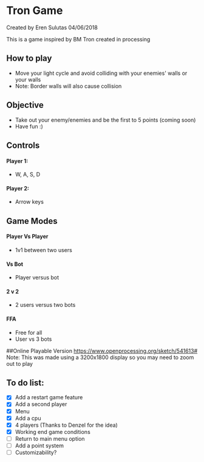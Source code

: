# Tron Game

Created by Eren Sulutas
04/06/2018

This is a game inspired by BM Tron created in processing

## How to play 
- Move your light cycle and avoid colliding with your enemies' walls or your walls
- Note: Border walls will also cause collision

## Objective
- Take out your enemy/enemies and be the first to 5 points (coming soon)
- Have fun :)

## Controls
#### Player 1:
- W, A, S, D 
#### Player 2:
- Arrow keys

## Game Modes
#### Player Vs Player
- 1v1 between two users
#### Vs Bot
- Player versus bot
#### 2 v 2
- 2 users versus two bots
####  FFA
- Free for all
- User vs 3 bots 

##Online Playable Version
https://www.openprocessing.org/sketch/541613#
Note: This was made using a 3200x1800 display so you may need to zoom out to play


## To do list:
- [x] Add a restart game feature
- [x] Add a second player
- [x] Menu
- [x] Add a cpu
- [x] 4 players (Thanks to Denzel for the idea)
- [x] Working end game conditions 
- [ ] Return to main menu option
- [ ] Add a point system
- [ ] Customizability? 
